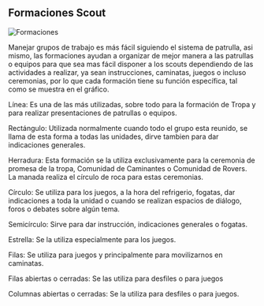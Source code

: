 ## Formaciones Scout

![Formaciones](http://www.scoutsmarinos.com/wp-content/uploads/2016/09/formaciones-1.png)

Manejar grupos de trabajo es más fácil siguiendo el sistema de patrulla, asi mismo, las formaciones ayudan a organizar de mejor manera a las patrullas o equipos para que sea mas fácil disponer a los scouts dependiendo de las actividades a realizar, ya sean instrucciones, caminatas, juegos o incluso ceremonias, por lo que cada formación tiene su función específica, tal como se muestra en el gráfico.

Línea: Es una de las más utilizadas, sobre todo para la formación de Tropa y para realizar presentaciones de patrullas o equipos.

Rectángulo: Utilizada normalmente cuando todo el grupo esta reunido, se llama de esta forma a todas las unidades, dirve tambien para dar indicaciones generales.

Herradura: Esta formación se la utiliza exclusivamente para la ceremonia de promesa de la tropa, Comunidad de Caminantes o Comunidad de Rovers. La manada realiza el círculo de roca para estas ceremonias.

Círculo: Se utiliza para los juegos, a la hora del refrigerio, fogatas, dar indicaciones a toda la unidad o cuando se realizan espacios de diálogo, foros o debates sobre algún tema.

Semicírculo: Sirve para dar instrucción, indicaciones generales o fogatas.

Estrella: Se la utiliza especialmente para los juegos.

Filas: Se utiliza para juegos y principalmente para movilizarnos en caminatas.

Filas abiertas o cerradas: Se las utiliza para desfiles o para juegos

Columnas abiertas o cerradas: Se la utiliza para desfiles o para juegos.
